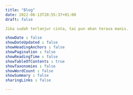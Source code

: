 ```yaml
---
title: "Blog"
date: 2022-06-13T20:55:37+01:00
draft: false

Jika sudah terlanjur cinta, tai pun akan terasa manis.

showDate : false
showDateUpdated : false
showHeadingAnchors : false
showPagination : false
showReadingTime : false
showTableOfContents : true
showTaxonomies : false 
showWordCount : false
showSummary : false
sharingLinks : false

---
```


